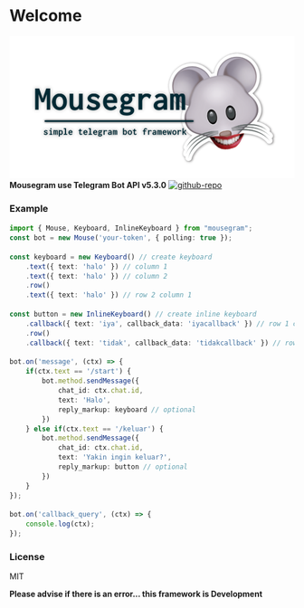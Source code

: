 # Welcome

![mousgram-flaticon](./docs/img/mousegram.png)
**Mousegram use Telegram Bot API v5.3.0** 
[![github-repo](https://img.shields.io/badge/Github-callmeumm-green.svg?style=for-the-badge&logo=github)](https://github.com/callmeumm/mousegram)

### Example
```typescript
import { Mouse, Keyboard, InlineKeyboard } from "mousegram";
const bot = new Mouse('your-token', { polling: true });

const keyboard = new Keyboard() // create keyboard
    .text({ text: 'halo' }) // column 1
    .text({ text: 'halo' }) // column 2
    .row()
    .text({ text: 'halo' }) // row 2 column 1
    
const button = new InlineKeyboard() // create inline keyboard
    .callback({ text: 'iya', callback_data: 'iyacallback' }) // row 1 column 1
    .row()
    .callback({ text: 'tidak', callback_data: 'tidakcallback' }) // row 2 column 1

bot.on('message', (ctx) => {
    if(ctx.text == '/start') {
        bot.method.sendMessage({
            chat_id: ctx.chat.id,
            text: 'Halo',
            reply_markup: keyboard // optional
        })
    } else if(ctx.text == '/keluar') {
        bot.method.sendMessage({
            chat_id: ctx.chat.id,
            text: 'Yakin ingin keluar?',
            reply_markup: button // optional
        })
    }
});

bot.on('callback_query', (ctx) => {
    console.log(ctx);
});
```
### License

MIT

**Please advise if there is an error... this framework is Development**